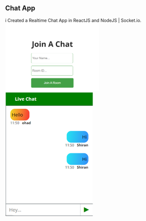 ## Chat App

i Created a Realtime Chat App in ReactJS and NodeJS | Socket.io.
<img src="./assets/1.png" width="300">
<img src="./assets/2.png" width="280">
